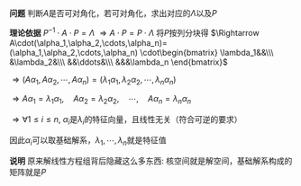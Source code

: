 **问题**
判断$A$是否可对角化，若可对角化，求出对应的$\Lambda$以及$P$

**理论依据**
$P^{-1}\cdot A\cdot P=\Lambda$
$\Rightarrow A\cdot P=P\cdot\Lambda$
将$P$按列分块得
$\Rightarrow A\cdot(\alpha_1,\alpha_2,\cdots,\alpha_n)=(\alpha_1,\alpha_2,\cdots,\alpha_n)
\cdot\begin{bmatrix}
\lambda_1&&\\\ 
&\lambda_2&\\\ 
&&\ddots&\\\ 
&&&\lambda_n
\end{bmatrix}$

$\Rightarrow(A\alpha_1,A\alpha_2,\cdots,A\alpha_n)=(\lambda_1\alpha_1,\lambda_2\alpha_2,\cdots,\lambda_n\alpha_n)$

$\Rightarrow A\alpha_1=\lambda_1\alpha_1,\quad A\alpha_2=\lambda_2\alpha_2,\quad \cdots,\quad A\alpha_n=\lambda_n\alpha_n$

$\Rightarrow\forall 1\le i\le n,\ \alpha_i$是$\lambda_i$的特征向量，且线性无关（符合可逆的要求）

因此$\alpha_i$可以取基础解系，$\lambda_1,\cdots,\lambda_n$就是特征值

**说明**
原来解线性方程组背后隐藏这么多东西: 核空间就是解空间，基础解系构成的矩阵就是$P$